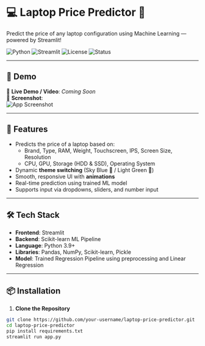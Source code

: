 # 💻 Laptop Price Predictor 🎯  
Predict the price of any laptop configuration using Machine Learning — powered by Streamlit!

![Python](https://img.shields.io/badge/Python-3.9-blue?logo=python&logoColor=white)
![Streamlit](https://img.shields.io/badge/Built%20with-Streamlit-ff4b4b?logo=streamlit&logoColor=white)
![License](https://img.shields.io/badge/License-MIT-green)
![Status](https://img.shields.io/badge/Status-Working-brightgreen)

---

## 🚀 Demo

🎥 **Live Demo / Video**: _Coming Soon_  
📸 **Screenshot**:  
![App Screenshot](https://user-images.githubusercontent.com/00000000/00000000/sample.png)

---

## 🧠 Features

- Predicts the price of a laptop based on:
  - Brand, Type, RAM, Weight, Touchscreen, IPS, Screen Size, Resolution
  - CPU, GPU, Storage (HDD & SSD), Operating System
- Dynamic **theme switching** (Sky Blue 🌌 / Light Green 🌿)
- Smooth, responsive UI with **animations**
- Real-time prediction using trained ML model
- Supports input via dropdowns, sliders, and number input

---

## 🛠 Tech Stack

- **Frontend**: Streamlit
- **Backend**: Scikit-learn ML Pipeline
- **Language**: Python 3.9+
- **Libraries**: Pandas, NumPy, Scikit-learn, Pickle
- **Model**: Trained Regression Pipeline using preprocessing and Linear Regression

---

## 📦 Installation

1. **Clone the Repository**  
```bash
git clone https://github.com/your-username/laptop-price-predictor.git
cd laptop-price-predictor
pip install requirements.txt
streamlit run app.py
